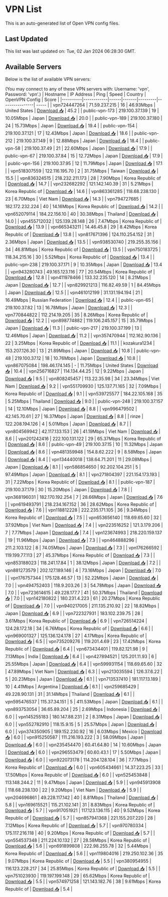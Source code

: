 # VPN List

This is an auto-generated list of Open VPN config files.

## Last Updated

This list was last updated on: Tue, 02 Jan 2024 06:28:30 GMT.

## Available Servers

Below is the list of available VPN servers:

(You may connect to any of these VPN servers with: Username: 'vpn', Password: 'vpn'.)
| Hostname | IP Address | Ping | Speed | Country | OpenVPN Config | Score |
|----------|------------|------|-------|---------|----------------| ----- |
| vpn724447264 | 71.59.237.215 | 16 | 46.93Mbps | United States | [Download 📥](./configs/server_0_US.ovpn) | 45.2 |
| public-vpn-173 | 219.100.37.139 | 19 | 10.05Mbps | Japan | [Download 📥](./configs/server_1_JP.ovpn) | 20.0 |
| public-vpn-189 | 219.100.37.180 | 24 | 15.73Mbps | Japan | [Download 📥](./configs/server_2_JP.ovpn) | 19.4 |
| public-vpn-154 | 219.100.37.121 | 17 | 12.43Mbps | Japan | [Download 📥](./configs/server_3_JP.ovpn) | 18.6 |
| public-vpn-212 | 219.100.37.149 | 9 | 12.88Mbps | Japan | [Download 📥](./configs/server_4_JP.ovpn) | 18.4 |
| public-vpn-58 | 219.100.37.49 | 21 | 22.60Mbps | Japan | [Download 📥](./configs/server_5_JP.ovpn) | 17.9 |
| public-vpn-67 | 219.100.37.84 | 15 | 12.72Mbps | Japan | [Download 📥](./configs/server_6_JP.ovpn) | 17.9 |
| public-vpn-156 | 219.100.37.95 | 12 | 11.79Mbps | Japan | [Download 📥](./configs/server_7_JP.ovpn) | 17.1 |
| vpn518307559 | 122.116.195.70 | 2 | 31.75Mbps | Taiwan | [Download 📥](./configs/server_8_TW.ovpn) | 15.5 |
| vpn836324515 | 218.232.211.173 | 28 | 7.90Mbps | Korea Republic of | [Download 📥](./configs/server_9_KR.ovpn) | 14.7 |
| vpn232682292 | 121.142.140.39 | 31 | 5.21Mbps | Korea Republic of | [Download 📥](./configs/server_10_KR.ovpn) | 14.6 |
| vpn863361285 | 118.68.238.130 | 23 | 6.70Mbps | Viet Nam | [Download 📥](./configs/server_11_VN.ovpn) | 14.3 |
| vpn794727685 | 182.172.232.224 | 40 | 14.16Mbps | Korea Republic of | [Download 📥](./configs/server_12_KR.ovpn) | 14.2 |
| vpn652079114 | 184.22.156.10 | 40 | 30.38Mbps | Thailand | [Download 📥](./configs/server_13_TH.ovpn) | 14.0 |
| vpn455712032 | 125.139.28.148 | 26 | 7.47Mbps | Korea Republic of | [Download 📥](./configs/server_14_KR.ovpn) | 13.9 |
| vpn665343211 | 14.46.45.8 | 29 | 8.42Mbps | Korea Republic of | [Download 📥](./configs/server_15_KR.ovpn) | 13.8 |
| vpn817671396 | 124.110.254.152 | 31 | 2.36Mbps | Japan | [Download 📥](./configs/server_16_JP.ovpn) | 13.5 |
| vpn938530740 | 219.255.35.156 | 34 | 46.81Mbps | Korea Republic of | [Download 📥](./configs/server_17_KR.ovpn) | 13.5 |
| vpn750183725 | 118.34.215.16 | 30 | 5.52Mbps | Korea Republic of | [Download 📥](./configs/server_18_KR.ovpn) | 13.4 |
| public-vpn-238 | 219.100.37.171 | 9 | 10.35Mbps | Japan | [Download 📥](./configs/server_19_JP.ovpn) | 13.4 |
| vpn943280743 | 49.165.123.116 | 77 | 20.54Mbps | Korea Republic of | [Download 📥](./configs/server_20_KR.ovpn) | 12.8 |
| vpn411978466 | 133.32.235.120 | 14 | 8.21Mbps | Japan | [Download 📥](./configs/server_21_JP.ovpn) | 12.7 |
| vpn829921213 | 116.82.49.59 | 1 | 84.45Mbps | Japan | [Download 📥](./configs/server_22_JP.ovpn) | 12.5 |
| vpn461012199 | 31.131.194.194 | 21 | 16.49Mbps | Russian Federation | [Download 📥](./configs/server_23_RU.ovpn) | 12.4 |
| public-vpn-65 | 219.100.37.82 | 13 | 16.78Mbps | Japan | [Download 📥](./configs/server_24_JP.ovpn) | 12.3 |
| vpn770844822 | 112.214.19.205 | 35 | 8.26Mbps | Korea Republic of | [Download 📥](./configs/server_25_KR.ovpn) | 12.2 |
| vpn898774882 | 119.106.245.157 | 15 | 35.79Mbps | Japan | [Download 📥](./configs/server_26_JP.ovpn) | 11.3 |
| public-vpn-217 | 219.100.37.199 | 13 | 12.46Mbps | Japan | [Download 📥](./configs/server_27_JP.ovpn) | 11.2 |
| vpn357470944 | 112.162.90.136 | 22 | 3.25Mbps | Korea Republic of | [Download 📥](./configs/server_28_KR.ovpn) | 11.1 |
| kozakura1234 | 153.207.126.30 | 13 | 21.89Mbps | Japan | [Download 📥](./configs/server_29_JP.ovpn) | 10.8 |
| public-vpn-48 | 219.100.37.12 | 18 | 10.76Mbps | Japan | [Download 📥](./configs/server_30_JP.ovpn) | 10.8 |
| vpn867075084 | 198.46.174.145 | - | 11.75Mbps | United States | [Download 📥](./configs/server_31_US.ovpn) | 10.4 |
| vpn256716827 | 114.134.44.25 | 12 | 9.22Mbps | Japan | [Download 📥](./configs/server_32_JP.ovpn) | 9.5 |
| vpn808245457 | 113.22.35.98 | 34 | 23.34Mbps | Viet Nam | [Download 📥](./configs/server_33_VN.ovpn) | 9.2 |
| vpn551709930 | 125.137.71.165 | 32 | 7.09Mbps | Korea Republic of | [Download 📥](./configs/server_34_KR.ovpn) | 9.1 |
| vpn539725577 | 184.22.105.168 | 35 | 5.25Mbps | Thailand | [Download 📥](./configs/server_35_TH.ovpn) | 9.0 |
| public-vpn-248 | 219.100.37.157 | 14 | 12.10Mbps | Japan | [Download 📥](./configs/server_36_JP.ovpn) | 8.8 |
| vpn996479502 | 42.145.70.61 | 27 | 16.37Mbps | Japan | [Download 📥](./configs/server_37_JP.ovpn) | 8.8 |
| rinze | 122.208.194.126 | 4 | 5.01Mbps | Japan | [Download 📥](./configs/server_38_JP.ovpn) | 8.7 |
| vpn804569942 | 42.117.133.153 | 26 | 41.19Mbps | Viet Nam | [Download 📥](./configs/server_39_VN.ovpn) | 8.6 |
| vpn201242416 | 222.100.131.122 | 29 | 65.37Mbps | Korea Republic of | [Download 📥](./configs/server_40_KR.ovpn) | 8.6 |
| public-vpn-49 | 219.100.37.15 | 10 | 11.32Mbps | Japan | [Download 📥](./configs/server_41_JP.ovpn) | 8.6 |
| vpn481359948 | 154.8.62.222 | 9 | 8.58Mbps | Japan | [Download 📥](./configs/server_42_JP.ovpn) | 8.4 |
| vpn134440018 | 138.64.71.201 | 11 | 29.08Mbps | Japan | [Download 📥](./configs/server_43_JP.ovpn) | 8.1 |
| vpn586854650 | 92.202.104.251 | 5 | 97.49Mbps | Japan | [Download 📥](./configs/server_44_JP.ovpn) | 8.1 |
| vpn271804397 | 221.154.173.193 | 31 | 7.22Mbps | Korea Republic of | [Download 📥](./configs/server_45_KR.ovpn) | 8.1 |
| public-vpn-187 | 219.100.37.179 | 30 | 15.20Mbps | Japan | [Download 📥](./configs/server_46_JP.ovpn) | 7.8 |
| vpn368196031 | 182.170.192.254 | 7 | 28.66Mbps | Japan | [Download 📥](./configs/server_47_JP.ovpn) | 7.6 |
| vpn619493791 | 218.234.167.152 | 36 | 28.62Mbps | Korea Republic of | [Download 📥](./configs/server_48_KR.ovpn) | 7.6 |
| vpn118812228 | 222.235.171.105 | 36 | 9.34Mbps | Korea Republic of | [Download 📥](./configs/server_49_KR.ovpn) | 7.5 |
| vpn653656140 | 118.69.65.60 | 32 | 37.92Mbps | Viet Nam | [Download 📥](./configs/server_50_VN.ovpn) | 7.4 |
| vpn223516252 | 121.3.179.206 | 7 | 7.77Mbps | Japan | [Download 📥](./configs/server_51_JP.ovpn) | 7.4 |
| vpn123674993 | 218.220.159.137 | 19 | 11.96Mbps | Japan | [Download 📥](./configs/server_52_JP.ovpn) | 7.3 |
| vpn464888296 | 211.2.103.122 | 8 | 74.05Mbps | Japan | [Download 📥](./configs/server_53_JP.ovpn) | 7.3 |
| vpn176266592 | 119.199.77.113 | 27 | 45.37Mbps | Korea Republic of | [Download 📥](./configs/server_54_KR.ovpn) | 7.3 |
| vpn853188023 | 118.241.17.84 | 1 | 38.12Mbps | Japan | [Download 📥](./configs/server_55_JP.ovpn) | 7.2 |
| vpn881273579 | 202.127.189.146 | 4 | 73.16Mbps | Japan | [Download 📥](./configs/server_56_JP.ovpn) | 7.0 |
| vpn176757344 | 175.128.46.57 | 13 | 52.22Mbps | Japan | [Download 📥](./configs/server_57_JP.ovpn) | 7.0 |
| vpn494752403 | 118.9.203.26 | 3 | 54.78Mbps | Japan | [Download 📥](./configs/server_58_JP.ovpn) | 7.0 |
| vpn723614615 | 49.228.177.7 | 41 | 50.37Mbps | Thailand | [Download 📥](./configs/server_59_TH.ovpn) | 7.0 |
| vpn142180822 | 180.231.4.223 | 61 | 20.27Mbps | Korea Republic of | [Download 📥](./configs/server_60_KR.ovpn) | 7.0 |
| vpn940217005 | 211.135.210.92 | 22 | 18.82Mbps | Japan | [Download 📥](./configs/server_61_JP.ovpn) | 6.9 |
| vpn722327931 | 183.102.239.75 | 28 | 3.61Mbps | Korea Republic of | [Download 📥](./configs/server_62_KR.ovpn) | 6.9 |
| vpn726514224 | 124.28.172.18 | 34 | 6.76Mbps | Korea Republic of | [Download 📥](./configs/server_63_KR.ovpn) | 6.6 |
| vpn969001327 | 125.136.124.178 | 27 | 4.17Mbps | Korea Republic of | [Download 📥](./configs/server_64_KR.ovpn) | 6.5 |
| vpn735209276 | 119.201.4.69 | 23 | 17.42Mbps | Korea Republic of | [Download 📥](./configs/server_65_KR.ovpn) | 6.4 |
| vpn673434401 | 119.82.121.98 | 9 | 7.13Mbps | India | [Download 📥](./configs/server_66_IN.ovpn) | 6.4 |
| vpn427894521 | 125.201.11.93 | 6 | 25.55Mbps | Japan | [Download 📥](./configs/server_67_JP.ovpn) | 6.4 |
| vpn599931154 | 118.69.65.60 | 32 | 47.89Mbps | Viet Nam | [Download 📥](./configs/server_68_VN.ovpn) | 6.3 |
| vpn213035594 | 126.37.6.22 | 5 | 20.23Mbps | Japan | [Download 📥](./configs/server_69_JP.ovpn) | 6.1 |
| vpn713537410 | 181.117.13.189 | 10 | 4.41Mbps | Argentina | [Download 📥](./configs/server_70_AR.ovpn) | 6.1 |
| vpn259685429 | 49.228.90.131 | 31 | 31.14Mbps | Thailand | [Download 📥](./configs/server_71_TH.ovpn) | 6.1 |
| vpn595476537 | 115.37.34.151 | 5 | 411.53Mbps | Japan | [Download 📥](./configs/server_72_JP.ovpn) | 6.1 |
| vpn893753054 | 36.65.89.204 | 25 | 2.69Mbps | Indonesia | [Download 📥](./configs/server_73_ID.ovpn) | 6.0 |
| vpn145255183 | 180.147.88.231 | 2 | 8.31Mbps | Japan | [Download 📥](./configs/server_74_JP.ovpn) | 6.0 |
| vpn552782910 | 118.15.9.15 | 5 | 25.57Mbps | Japan | [Download 📥](./configs/server_75_JP.ovpn) | 6.0 |
| vpn374350905 | 189.152.230.92 | 16 | 6.03Mbps | Mexico | [Download 📥](./configs/server_76_MX.ovpn) | 6.0 |
| vpn915250587 | 111.216.193.222 | 3 | 58.09Mbps | Japan | [Download 📥](./configs/server_77_JP.ovpn) | 6.0 |
| vpn235454470 | 60.41.64.80 | 14 | 10.60Mbps | Japan | [Download 📥](./configs/server_78_JP.ovpn) | 6.0 |
| vpn296553479 | 60.60.43.1 | 17 | 5.50Mbps | Japan | [Download 📥](./configs/server_79_JP.ovpn) | 6.0 |
| vpn922073178 | 114.204.128.104 | 36 | 7.77Mbps | Korea Republic of | [Download 📥](./configs/server_80_KR.ovpn) | 6.0 |
| vpn605434661 | 14.37.223.25 | 33 | 17.50Mbps | Korea Republic of | [Download 📥](./configs/server_81_KR.ovpn) | 6.0 |
| vpn525453848 | 113.148.244.2 | 11 | 9.47Mbps | Japan | [Download 📥](./configs/server_82_JP.ovpn) | 5.9 |
| vpn945913908 | 118.68.238.130 | 22 | 9.20Mbps | Viet Nam | [Download 📥](./configs/server_83_VN.ovpn) | 5.9 |
| vpn204696861 | 49.228.117.142 | 40 | 8.81Mbps | Thailand | [Download 📥](./configs/server_84_TH.ovpn) | 5.8 |
| vpn169615521 | 115.21.102.141 | 31 | 8.83Mbps | Korea Republic of | [Download 📥](./configs/server_85_KR.ovpn) | 5.7 |
| vpn917051921 | 117.123.136.115 | 40 | 9.52Mbps | Korea Republic of | [Download 📥](./configs/server_86_KR.ovpn) | 5.7 |
| vpn857941368 | 221.155.207.220 | 28 | 7.12Mbps | Korea Republic of | [Download 📥](./configs/server_87_KR.ovpn) | 5.7 |
| vpn970780334 | 175.117.216.118 | 40 | 9.20Mbps | Korea Republic of | [Download 📥](./configs/server_88_KR.ovpn) | 5.7 |
| vpn554537348 | 211.224.10.132 | 27 | 28.58Mbps | Korea Republic of | [Download 📥](./configs/server_89_KR.ovpn) | 5.6 |
| vpn691899808 | 222.98.255.78 | 32 | 5.44Mbps | Korea Republic of | [Download 📥](./configs/server_90_KR.ovpn) | 5.6 |
| vpn119804016 | 219.250.102.36 | 35 | 9.07Mbps | Korea Republic of | [Download 📥](./configs/server_91_KR.ovpn) | 5.5 |
| vpn380954955 | 116.123.228.217 | 34 | 25.85Mbps | Korea Republic of | [Download 📥](./configs/server_92_KR.ovpn) | 5.5 |
| vpn751023930 | 119.197.199.148 | 29 | 65.62Mbps | Korea Republic of | [Download 📥](./configs/server_93_KR.ovpn) | 5.5 |
| vpn574971258 | 121.143.182.76 | 38 | 9.61Mbps | Korea Republic of | [Download 📥](./configs/server_94_KR.ovpn) | 5.4 |

